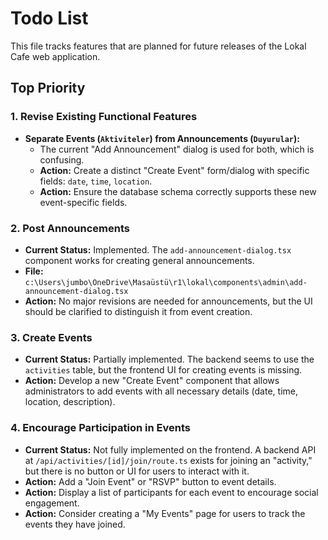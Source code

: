 # Todo List

This file tracks features that are planned for future releases of the Lokal Cafe web application.

## Top Priority
### 1. Revise Existing Functional Features

*   **Separate Events (`Aktiviteler`) from Announcements (`Duyurular`):**
    *   The current "Add Announcement" dialog is used for both, which is confusing.
    *   **Action:** Create a distinct "Create Event" form/dialog with specific fields: `date`, `time`, `location`.
    *   **Action:** Ensure the database schema correctly supports these new event-specific fields.

### 2. Post Announcements

*   **Current Status:** Implemented. The `add-announcement-dialog.tsx` component works for creating general announcements.
*   **File:** `c:\Users\jumbo\OneDrive\Masaüstü\r1\lokal\components\admin\add-announcement-dialog.tsx`
*   **Action:** No major revisions are needed for announcements, but the UI should be clarified to distinguish it from event creation.

### 3. Create Events

*   **Current Status:** Partially implemented. The backend seems to use the `activities` table, but the frontend UI for creating events is missing.
*   **Action:** Develop a new "Create Event" component that allows administrators to add events with all necessary details (date, time, location, description).

### 4. Encourage Participation in Events

*   **Current Status:** Not fully implemented on the frontend. A backend API at `/api/activities/[id]/join/route.ts` exists for joining an "activity," but there is no button or UI for users to interact with it.
*   **Action:** Add a "Join Event" or "RSVP" button to event details.
*   **Action:** Display a list of participants for each event to encourage social engagement.
*   **Action:** Consider creating a "My Events" page for users to track the events they have joined.
